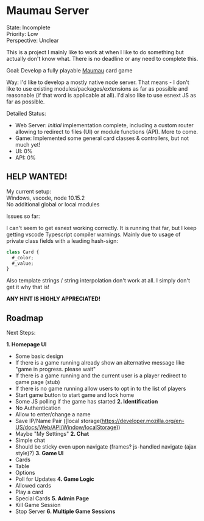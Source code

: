 # Maumau Server

State: Incomplete  
Priority: Low  
Perspective: Unclear

This is a project I mainly like to work at when I like to do something but actually don't know what. There is no deadline or any need to complete this.

Goal: Develop a fully playable [Maumau](https://en.wikipedia.org/wiki/Mau-Mau_(card_game)) card game

Way: I'd like to develop a mostly native node server. That means - I don't like to use existing modules/packages/extensions as far as possible and reasonable (if that word is applicable at all). 
I'd also like to use esnext JS as far as possible. 

Detailed Status: 
* Web Server: *Initial* implementation complete, including a custom router allowing to redirect to files (UI) or module functions (API). More to come.
* Game: Implemented some general card classes & controllers, but not much yet!
* UI: 0%
* API: 0%

## HELP WANTED! 

My current setup:  
Windows, vscode, node 10.15.2  
No additional global or local modules

Issues so far:

I can't seem to get esnext working correctly. It is running that far, but I keep getting vscode Typescript compiler warnings. Mainly due to usage of private class fields with a leading hash-sign:
```JavaScript
class Card {
  #_color;
  #_value;
}
```

Also template strings / string interpolation don't work at all. I simply don't get it why that is! 

**ANY HINT IS HIGHLY APPRECIATED!**

## Roadmap

Next Steps: 

**1. Homepage UI**
  * Some basic design
  * If there is a game running already show an alternative message like "game in progress. please wait"
  * If there is a game running and the current user is a player redirect to game page (stub)
  * If there is no game running allow users to opt in to the list of players
  * Start game button to start game and lock home
  * Some JS polling if the game has started
**2. Identification**
  * No Authentication
  * Allow to enter/change a name
  * Save IP/Name Pair ([local storage(https://developer.mozilla.org/en-US/docs/Web/API/Window/localStorage))
  * Maybe "My Settings"
**2. Chat**
  * Simple chat
  * Should be sticky even upon navigate (frames? js-handled navigate (ajax style)?)
**3. Game UI**
  * Cards
  * Table
  * Options
  * Poll for Updates
**4. Game Logic**
  * Allowed cards
  * Play a card
  * Special Cards
**5. Admin Page**
  * Kill Game Session
  * Stop Server
**6. Multiple Game Sessions**